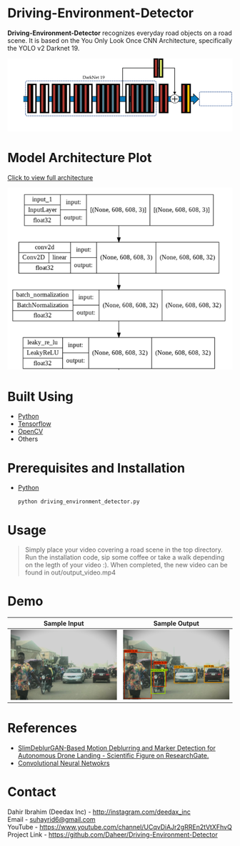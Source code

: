 # Driving-Environment-Detector

**Driving-Environment-Detector** recognizes everyday road objects on a road scene. It is based on the You Only Look Once CNN Architecture, specifically the YOLO v2 Darknet 19. 

![Yolo v2 Darknet 19](images/yolo_v2_darknet19.png "Yolo v2 Darknet 19")

# Model Architecture Plot

[Click to view full architecture](images/yolo_model_architecture.png)

![Yolo Driving Environment Model Architecture](images/yolo_model_architecture_short.png "Yolo Driving Environment Model Architecture")

# Built Using

- [Python](https://www.python.org)
- [Tensorflow](https://www.tensorflow.org)
- [OpenCV](https://opencv.org/)
- Others

# Prerequisites and Installation

<ul>
    <div> <li> <a href = 'https://www.python.org'> Python </a> </li>
        
    python driving_environment_detector.py
        
</div>
</ul>

# Usage

> Simply place your video covering a road scene in the top directory. Run the installation code, sip
some coffee or take a walk depending on the legth of your video :). When completed, the new video 
can be found in out/output_video.mp4

# Demo

Sample Input               |  Sample Output
:-------------------------:|:-------------------------:
![](images/sample_input.png) |  ![](images/sample_output.png)

# References

- [SlimDeblurGAN-Based Motion Deblurring and Marker Detection for Autonomous Drone Landing - Scientific Figure on ResearchGate.](https://www.researchgate.net/figure/YOLOv2-backbone-convolutional-neural-networks-CNN-architecture-The-backbone-network-is_fig3_342941568)
- [Convolutional Neural Netwokrs](https://www.coursera.org/learn/convolutional-neural-networks/home/)

# Contact

Dahir Ibrahim (Deedax Inc) - http://instagram.com/deedax_inc <br>
Email - suhayrid6@gmail.com <br>
YouTube - https://www.youtube.com/channel/UCqvDiAJr2gRREn2tVtXFhvQ <br>
Project Link - https://github.com/Daheer/Driving-Environment-Detector
